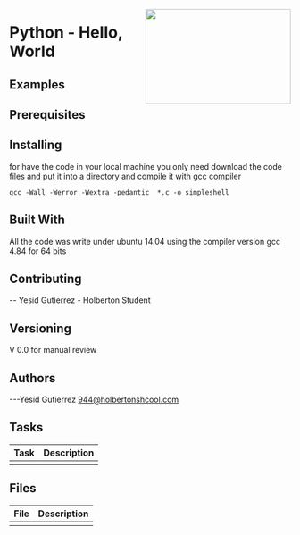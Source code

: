 <p>
<img width="260" height="170" src="https://davidjohncoleman.com/wp-djc/wp-content/uploads/2017/06/HBTN-Borderless-CMYK-Logo-Vertical-Color-Black@1200ppi-300x236.png" align="right" >
</p>





# Python - Hello, World

                                                                                
## Examples                                                                     
                                                                                
## Prerequisites

## Installing

for have the code in your local machine you only need download the code files and put it into a directory and compile it with gcc compiler 
```
gcc -Wall -Werror -Wextra -pedantic  *.c -o simpleshell
```
## Built With

All the code was write under ubuntu 14.04 using the compiler version
gcc 4.84 for 64 bits

## Contributing

-- Yesid Gutierrez - Holberton Student                                          

## Versioning

V 0.0 for manual review

## Authors


---Yesid Gutierrez  944@holbertonshcool.com                                    

## Tasks

| Task               | Description                              |
| ------------------ | ---------------------------------------- |
|  ||
                                                                             
## Files

| File               | Description                              |
| ------------------ | ---------------------------------------- |
| | |

